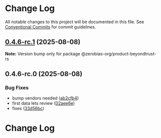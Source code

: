 # Change Log

All notable changes to this project will be documented in this file.
See [Conventional Commits](https://conventionalcommits.org) for commit guidelines.

## [0.4.6-rc.1](https://github.com/zerobias-org/product/compare/@zerobias-org/product-beyondtrust-rs@0.4.6-rc.0...@zerobias-org/product-beyondtrust-rs@0.4.6-rc.1) (2025-08-08)

**Note:** Version bump only for package @zerobias-org/product-beyondtrust-rs





## 0.4.6-rc.0 (2025-08-08)


### Bug Fixes

* bump vendors needed ([ab2cfb4](https://github.com/zerobias-org/product/commit/ab2cfb4a9cf2e3008e08b068f98011fec096c932))
* first data lets review ([02aee6e](https://github.com/zerobias-org/product/commit/02aee6e8c4f11675de7c63a00f4c8254a67a4dd7))
* fixes ([33d56bc](https://github.com/zerobias-org/product/commit/33d56bcaedf3fa5e3939a33c0fb57eda53539d05))





# Change Log
